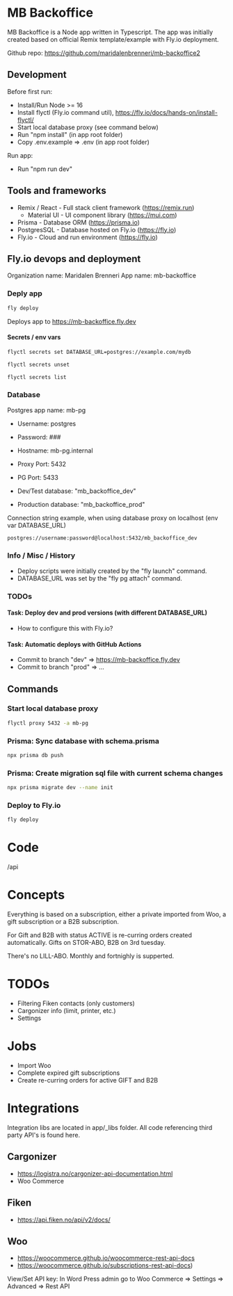 # MB Backoffice

MB Backoffice is a Node app written in Typescript. The app was initially created based on official Remix template/example with Fly.io deployment.

Github repo: https://github.com/maridalenbrenneri/mb-backoffice2

## Development

Before first run:

- Install/Run Node >= 16
- Install flyctl (Fly.io command util), https://fly.io/docs/hands-on/install-flyctl/
- Start local database proxy (see command below)
- Run "npm install" (in app root folder)
- Copy .env.example => .env (in app root folder)

Run app:

- Run "npm run dev"

## Tools and frameworks

- Remix / React - Full stack client framework (https://remix.run)
  - Material UI - UI component library (https://mui.com)
- Prisma - Database ORM (https://prisma.io)
- PostgresSQL - Database hosted on Fly.io (https://fly.io)
- Fly.io - Cloud and run environment (https://fly.io)

## Fly.io devops and deployment

Organization name: Maridalen Brenneri
App name: mb-backoffice

### Deply app

```sh
fly deploy
```

Deploys app to https://mb-backoffice.fly.dev

#### Secrets / env vars

```sh
flyctl secrets set DATABASE_URL=postgres://example.com/mydb

flyctl secrets unset

flyctl secrets list
```

### Database

Postgres app name: mb-pg

- Username: postgres
- Password: ###
- Hostname: mb-pg.internal
- Proxy Port: 5432
- PG Port: 5433

- Dev/Test database: "mb_backoffice_dev"
- Production database: "mb_backoffice_prod"

Connection string example, when using database proxy on localhost (env var DATABASE_URL)

```sh
postgres://username:password@localhost:5432/mb_backoffice_dev
```

### Info / Misc / History

- Deploy scripts were initially created by the "fly launch" command.
- DATABASE_URL was set by the "fly pg attach" command.

### TODOs

#### Task: Deploy dev and prod versions (with different DATABASE_URL)

- How to configure this with Fly.io?

#### Task: Automatic deploys with GitHub Actions

- Commit to branch "dev" => https://mb-backoffice.fly.dev
- Commit to branch "prod" => ...

## Commands

### Start local database proxy

```sh
flyctl proxy 5432 -a mb-pg
```

### Prisma: Sync database with schema.prisma

```sh
npx prisma db push
```

### Prisma: Create migration sql file with current schema changes

```sh
npx prisma migrate dev --name init
```

### Deploy to Fly.io

```sh
fly deploy
```

# Code

/api

# Concepts

Everything is based on a subscription, either a private imported from Woo, a gift subscription or a B2B subscription.

For Gift and B2B with status ACTIVE is re-curring orders created automatically. Gifts on STOR-ABO, B2B on 3rd tuesday.

There's no LILL-ABO. Monthly and fortnighly is supperted.

# TODOs

- Filtering Fiken contacts (only customers)
- Cargonizer info (limit, printer, etc.)
- Settings

# Jobs

- Import Woo
- Complete expired gift subscriptions
- Create re-curring orders for active GIFT and B2B

# Integrations

Integration libs are located in app/\_libs folder. All code referencing third party API's is found here.

## Cargonizer

- https://logistra.no/cargonizer-api-documentation.html
- Woo Commerce

## Fiken

- https://api.fiken.no/api/v2/docs/

## Woo

- https://woocommerce.github.io/woocommerce-rest-api-docs
- https://woocommerce.github.io/subscriptions-rest-api-docs)

View/Set API key: In Word Press admin go to Woo Commerce => Settings => Advanced => Rest API
